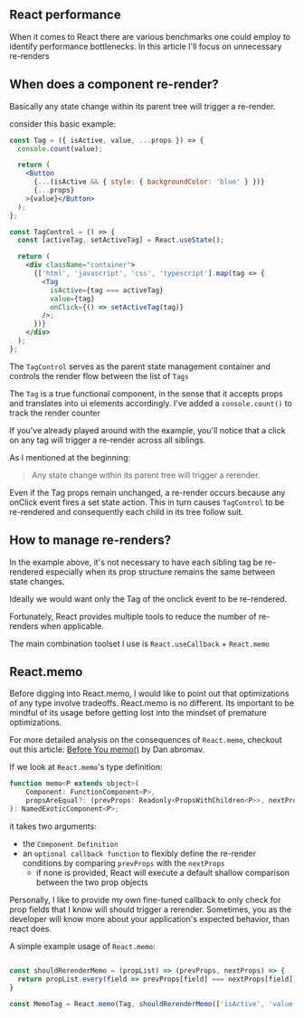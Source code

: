 ## React performance

When it comes to React there are various benchmarks one could employ to identify performance bottlenecks. In this article I'll focus on unnecessary re-renders

## When does a component re-render?

Basically any state change within its parent tree will trigger a re-render.

consider this basic example:

```jsx
const Tag = ({ isActive, value, ...props }) => {
  console.count(value);

  return (
    <Button
      {...(isActive && { style: { backgroundColor: 'blue' } })}
      {...props}
    >{value}</Button>
  );
};

const TagControl = () => {
  const [activeTag, setActiveTag] = React.useState();

  return (
    <div className="container">
      {['html', 'javascript', 'css', 'typescript'].map(tag => {
        <Tag
          isActive={tag === activeTag}
          value={tag}
          onClick={() => setActiveTag(tag)}
        />;
      })}
    </div>
  );
};
```

The `TagControl` serves as the parent state management container and controls the render flow between the list of `Tags`

The `Tag` is a true functional component, in the sense that it accepts props and translates into ui elements accordingly. I've added a `console.count()` to track the render counter

If you've already played around with the example, you'll notice that a click on any tag will trigger a re-render across all siblings.  

As I mentioned at the beginning:
> Any state change within its parent tree will trigger a rerender.

Even if the Tag props remain unchanged, a re-render occurs because any onClick event fires a set state action. This in turn causes `TagControl` to be re-rendered and consequently each child in its tree follow suit.

## How to manage re-renders?
In the example above, it's not necessary to have each sibling tag be re-rendered especially when its prop structure remains the same between state changes.  

Ideally we would want only the Tag of the onclick event to be re-rendered.

Fortunately, React provides multiple tools to reduce the number of re-renders when applicable.

The main combination toolset I use is `React.useCallback` + `React.memo`

## React.memo
Before digging into React.memo, I would like to point out that optimizations of any type involve tradeoffs. React.memo is no different. Its important to be mindful of its usage before getting lost into the mindset of premature optimizations.     

For more detailed analysis on the consequences of `React.memo`, checkout out this article: [Before You memo()](https://overreacted.io/before-you-memo/) by Dan abromav.

If we look at `React.memo`'s type definition:
```js
function memo<P extends object>(
    Component: FunctionComponent<P>,
    propsAreEqual?: (prevProps: Readonly<PropsWithChildren<P>>, nextProps: Readonly<PropsWithChildren<P>>) => boolean
): NamedExoticComponent<P>;
```
it takes two arguments: 
 - the `Component Definition` 
 - an `optional callback function` to flexibly define the re-render conditions by comparing `prevProps` with the `nextProps`
   - if none is provided, React will execute a default shallow comparison between the two prop objects

Personally, I like to provide my own fine-tuned callback to only check for prop fields that I know will should trigger a rerender.  Sometimes, you as the developer will know more about your application's expected behavior, than react does.  

A simple example usage of `React.memo`:

```js

const shouldRerenderMemo = (propList) => (prevProps, nextProps) => {
  return propList.every(field => prevProps[field] === nextProps[field]);
}

const MemoTag = React.memo(Tag, shouldRerenderMemo(['isActive', 'value']))
```



